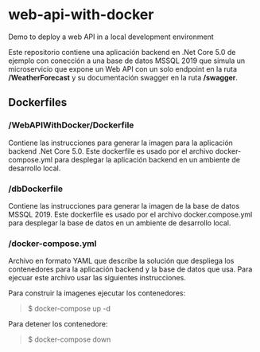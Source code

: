 # web-api-with-docker
Demo to deploy a web API in a local development environment

Este repositorio contiene una aplicación backend en .Net Core 5.0 de ejemplo con conección a una base de datos MSSQL 2019 que simula un microservicio que expone un Web API con un solo endpoint en la ruta **/WeatherForecast** y su documentación swagger en la ruta **/swagger**.

## Dockerfiles

### /WebAPIWithDocker/Dockerfile
Contiene las instrucciones para generar la imagen para la aplicación backend .Net Core 5.0. Este dockerfile es usado por el archivo docker-compose.yml para desplegar la aplicación backend en un ambiente de desarrollo local.

### /dbDockerfile
Contiene las instrucciones para generar la imagen de la base de datos MSSQL 2019. Este dockerfile es usado por el archivo docker.compose.yml para desplegar la base de datos en un ambiente de desarrollo local.

### /docker-compose.yml
Archivo en formato YAML que describe la solución que despliega los contenedores para la aplicación backend y la base de datos que usa. Para ejecuar este archivo usar las siguientes instrucciones.

Para construir la imagenes ejecutar los contenedores:
> $ docker-compose up -d

Para detener los contenedore:
> $ docker-compose down
